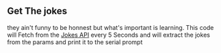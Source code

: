## Get The jokes 
they ain't funny to be honnest but what's important is learning. 
This code will Fetch from the [Jokes API](https://api.chucknorris.io/jokes/random) every 5 Seconds and will extract the jokes from the params and print it to the serial prompt


